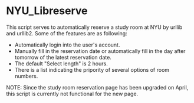 # NYU_Libreserve
This script serves to automatically reserve a study room at NYU by urllib and urllib2.
Some of the features are as following:
* Automatically login into the user's account.
* Manually fill in the reservation date or automatically fill in the day after tomorrow of the latest reservation date.
* The default "Select length" is 2 hours.
* There is a list indicating the pripority of several options of room numbers.


NOTE: 
Since the study room reservation page has been upgraded on April, this script is currently not functional for the new page. 
